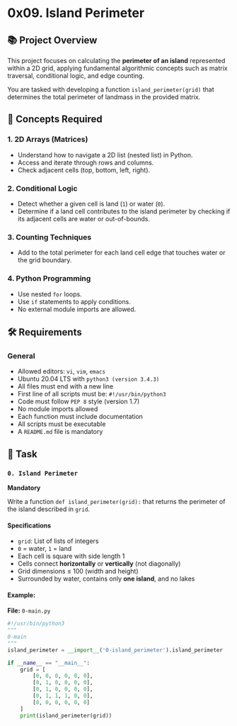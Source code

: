 # 0x09. Island Perimeter

## 📚 Project Overview

This project focuses on calculating the **perimeter of an island** represented within a 2D grid, applying fundamental algorithmic concepts such as matrix traversal, conditional logic, and edge counting.

You are tasked with developing a function `island_perimeter(grid)` that determines the total perimeter of landmass in the provided matrix.

## 🧠 Concepts Required

### 1. 2D Arrays (Matrices)
- Understand how to navigate a 2D list (nested list) in Python.
- Access and iterate through rows and columns.
- Check adjacent cells (top, bottom, left, right).

### 2. Conditional Logic
- Detect whether a given cell is land (`1`) or water (`0`).
- Determine if a land cell contributes to the island perimeter by checking if its adjacent cells are water or out-of-bounds.

### 3. Counting Techniques
- Add to the total perimeter for each land cell edge that touches water or the grid boundary.

### 4. Python Programming
- Use nested `for` loops.
- Use `if` statements to apply conditions.
- No external module imports are allowed.

## 🛠️ Requirements

### General
- Allowed editors: `vi`, `vim`, `emacs`
- Ubuntu 20.04 LTS with `python3 (version 3.4.3)`
- All files must end with a new line
- First line of all scripts must be: `#!/usr/bin/python3`
- Code must follow `PEP 8` style (version 1.7)
- No module imports allowed
- Each function must include documentation
- All scripts must be executable
- A `README.md` file is mandatory

## 📌 Task

### `0. Island Perimeter`
**Mandatory**

Write a function `def island_perimeter(grid):` that returns the perimeter of the island described in `grid`.

#### Specifications
- `grid`: List of lists of integers
- `0` = water, `1` = land
- Each cell is square with side length 1
- Cells connect **horizontally** or **vertically** (not diagonally)
- Grid dimensions ≤ 100 (width and height)
- Surrounded by water, contains only **one island**, and no lakes

#### Example:
**File:** `0-main.py`
```python
#!/usr/bin/python3
"""
0-main
"""
island_perimeter = __import__('0-island_perimeter').island_perimeter

if __name__ == "__main__":
    grid = [
        [0, 0, 0, 0, 0, 0],
        [0, 1, 0, 0, 0, 0],
        [0, 1, 0, 0, 0, 0],
        [0, 1, 1, 1, 0, 0],
        [0, 0, 0, 0, 0, 0]
    ]
    print(island_perimeter(grid))

